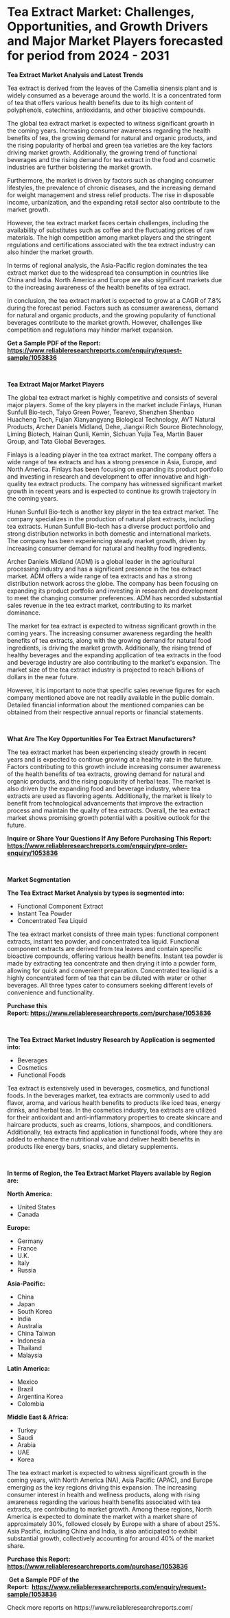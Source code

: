 <p><h1>Tea Extract Market: Challenges, Opportunities, and Growth Drivers and Major Market Players forecasted for period from 2024 - 2031</h1></p><p><strong>Tea Extract Market Analysis and Latest Trends</strong></p>
<p><p>Tea extract is derived from the leaves of the Camellia sinensis plant and is widely consumed as a beverage around the world. It is a concentrated form of tea that offers various health benefits due to its high content of polyphenols, catechins, antioxidants, and other bioactive compounds.</p><p>The global tea extract market is expected to witness significant growth in the coming years. Increasing consumer awareness regarding the health benefits of tea, the growing demand for natural and organic products, and the rising popularity of herbal and green tea varieties are the key factors driving market growth. Additionally, the growing trend of functional beverages and the rising demand for tea extract in the food and cosmetic industries are further bolstering the market growth.</p><p>Furthermore, the market is driven by factors such as changing consumer lifestyles, the prevalence of chronic diseases, and the increasing demand for weight management and stress relief products. The rise in disposable income, urbanization, and the expanding retail sector also contribute to the market growth.</p><p>However, the tea extract market faces certain challenges, including the availability of substitutes such as coffee and the fluctuating prices of raw materials. The high competition among market players and the stringent regulations and certifications associated with the tea extract industry can also hinder the market growth.</p><p>In terms of regional analysis, the Asia-Pacific region dominates the tea extract market due to the widespread tea consumption in countries like China and India. North America and Europe are also significant markets due to the increasing awareness of the health benefits of tea extract.</p><p>In conclusion, the tea extract market is expected to grow at a CAGR of 7.8% during the forecast period. Factors such as consumer awareness, demand for natural and organic products, and the growing popularity of functional beverages contribute to the market growth. However, challenges like competition and regulations may hinder market expansion.</p></p>
<p><strong>Get a Sample PDF of the Report:&nbsp; <a href="https://www.reliableresearchreports.com/enquiry/request-sample/1053836">https://www.reliableresearchreports.com/enquiry/request-sample/1053836</a></strong></p>
<p>&nbsp;</p>
<p><strong>Tea Extract Major Market Players</strong></p>
<p><p>The global tea extract market is highly competitive and consists of several major players. Some of the key players in the market include Finlays, Hunan Sunfull Bio-tech, Taiyo Green Power, Tearevo, Shenzhen Shenbao Huacheng Tech, Fujian Xianyangyang Biological Technology, AVT Natural Products, Archer Daniels Midland, Dehe, Jiangxi Rich Source Biotechnology, Liming Biotech, Hainan Qunli, Kemin, Sichuan Yujia Tea, Martin Bauer Group, and Tata Global Beverages.</p><p>Finlays is a leading player in the tea extract market. The company offers a wide range of tea extracts and has a strong presence in Asia, Europe, and North America. Finlays has been focusing on expanding its product portfolio and investing in research and development to offer innovative and high-quality tea extract products. The company has witnessed significant market growth in recent years and is expected to continue its growth trajectory in the coming years.</p><p>Hunan Sunfull Bio-tech is another key player in the tea extract market. The company specializes in the production of natural plant extracts, including tea extracts. Hunan Sunfull Bio-tech has a diverse product portfolio and strong distribution networks in both domestic and international markets. The company has been experiencing steady market growth, driven by increasing consumer demand for natural and healthy food ingredients.</p><p>Archer Daniels Midland (ADM) is a global leader in the agricultural processing industry and has a significant presence in the tea extract market. ADM offers a wide range of tea extracts and has a strong distribution network across the globe. The company has been focusing on expanding its product portfolio and investing in research and development to meet the changing consumer preferences. ADM has recorded substantial sales revenue in the tea extract market, contributing to its market dominance.</p><p>The market for tea extract is expected to witness significant growth in the coming years. The increasing consumer awareness regarding the health benefits of tea extracts, along with the growing demand for natural food ingredients, is driving the market growth. Additionally, the rising trend of healthy beverages and the expanding application of tea extracts in the food and beverage industry are also contributing to the market's expansion. The market size of the tea extract industry is projected to reach billions of dollars in the near future.</p><p>However, it is important to note that specific sales revenue figures for each company mentioned above are not readily available in the public domain. Detailed financial information about the mentioned companies can be obtained from their respective annual reports or financial statements.</p></p>
<p>&nbsp;</p>
<p><strong>What Are The Key Opportunities For Tea Extract Manufacturers?</strong></p>
<p><p>The tea extract market has been experiencing steady growth in recent years and is expected to continue growing at a healthy rate in the future. Factors contributing to this growth include increasing consumer awareness of the health benefits of tea extracts, growing demand for natural and organic products, and the rising popularity of herbal teas. The market is also driven by the expanding food and beverage industry, where tea extracts are used as flavoring agents. Additionally, the market is likely to benefit from technological advancements that improve the extraction process and maintain the quality of tea extracts. Overall, the tea extract market shows promising growth potential with a positive outlook for the future.</p></p>
<p><strong>Inquire or Share Your Questions If Any Before Purchasing This Report: <a href="https://www.reliableresearchreports.com/enquiry/pre-order-enquiry/1053836">https://www.reliableresearchreports.com/enquiry/pre-order-enquiry/1053836</a></strong></p>
<p>&nbsp;</p>
<p><strong>Market Segmentation</strong></p>
<p><strong>The Tea Extract Market Analysis by types is segmented into:</strong></p>
<p><ul><li>Functional Component Extract</li><li>Instant Tea Powder</li><li>Concentrated Tea Liquid</li></ul></p>
<p><p>The tea extract market consists of three main types: functional component extracts, instant tea powder, and concentrated tea liquid. Functional component extracts are derived from tea leaves and contain specific bioactive compounds, offering various health benefits. Instant tea powder is made by extracting tea concentrate and then drying it into a powder form, allowing for quick and convenient preparation. Concentrated tea liquid is a highly concentrated form of tea that can be diluted with water or other beverages. All three types cater to consumers seeking different levels of convenience and functionality.</p></p>
<p><strong>Purchase this Report:&nbsp;<a href="https://www.reliableresearchreports.com/purchase/1053836">https://www.reliableresearchreports.com/purchase/1053836</a></strong></p>
<p>&nbsp;</p>
<p><strong>The Tea Extract Market Industry Research by Application is segmented into:</strong></p>
<p><ul><li>Beverages</li><li>Cosmetics</li><li>Functional Foods</li></ul></p>
<p><p>Tea extract is extensively used in beverages, cosmetics, and functional foods. In the beverages market, tea extracts are commonly used to add flavor, aroma, and various health benefits to products like iced teas, energy drinks, and herbal teas. In the cosmetics industry, tea extracts are utilized for their antioxidant and anti-inflammatory properties to create skincare and haircare products, such as creams, lotions, shampoos, and conditioners. Additionally, tea extracts find application in functional foods, where they are added to enhance the nutritional value and deliver health benefits in products like energy bars, snacks, and dietary supplements.</p></p>
<p>&nbsp;</p>
<p><strong>In terms of Region, the Tea Extract Market Players available by Region are:</strong></p>
<p>
    <p> <strong> North America: </strong>
        <ul>
            <li>United States</li>
            <li>Canada</li>
        </ul>
        </p> 
    <p> <strong> Europe: </strong>
        <ul>
            <li>Germany</li>
            <li>France</li>
            <li>U.K.</li>
            <li>Italy</li>
            <li>Russia</li>
        </ul>
        </p> 
    <p> <strong> Asia-Pacific: </strong>
        <ul>
            <li>China</li>
            <li>Japan</li>
            <li>South Korea</li>
            <li>India</li>
            <li>Australia</li>
            <li>China Taiwan</li>
            <li>Indonesia</li>
            <li>Thailand</li>
            <li>Malaysia</li>
        </ul>
        </p> 
    <p> <strong> Latin America: </strong>
        <ul>
            <li>Mexico</li>
            <li>Brazil</li>
            <li>Argentina Korea</li>
            <li>Colombia</li>
        </ul>
        </p> 
    <p> <strong> Middle East & Africa: </strong>
        <ul>
            <li>Turkey</li>
            <li>Saudi</li>
            <li>Arabia</li>
            <li>UAE</li>
            <li>Korea</li>
        </ul>
    </p>
    </p>
<p><p>The tea extract market is expected to witness significant growth in the coming years, with North America (NA), Asia Pacific (APAC), and Europe emerging as the key regions driving this expansion. The increasing consumer interest in health and wellness products, along with rising awareness regarding the various health benefits associated with tea extracts, are contributing to market growth. Among these regions, North America is expected to dominate the market with a market share of approximately 30%, followed closely by Europe with a share of about 25%. Asia Pacific, including China and India, is also anticipated to exhibit substantial growth, collectively accounting for around 40% of the market share.</p></p>
<p><strong>Purchase this Report: <a href="https://www.reliableresearchreports.com/purchase/1053836">https://www.reliableresearchreports.com/purchase/1053836</a></strong></p>
<p>&nbsp;<strong>Get a Sample PDF of the Report:&nbsp;&nbsp;<a href="https://www.reliableresearchreports.com/enquiry/request-sample/1053836">https://www.reliableresearchreports.com/enquiry/request-sample/1053836</a></strong></p>
<p><strong></strong></p>
<p>Check more reports on https://www.reliableresearchreports.com/</p>